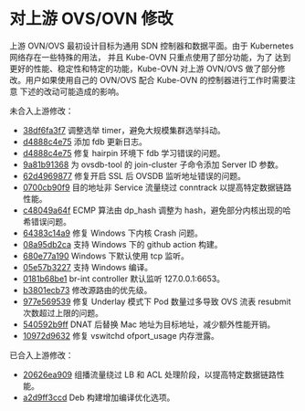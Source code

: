 # 对上游 OVS/OVN 修改

上游 OVN/OVS 最初设计目标为通用 SDN 控制器和数据平面。由于 Kubernetes 网络存在一些特殊的用法，
并且 Kube-OVN 只重点使用了部分功能，为了 达到更好的性能、稳定性和特定的功能，Kube-OVN 对上游 
OVN/OVS 做了部分修改。用户如果使用自己的 OVN/OVS 配合 Kube-OVN 的控制器进行工作时需要注意
下述的改动可能造成的影响。

未合入上游修改：

- [38df6fa3f7](https://github.com/kubeovn/ovs/commit/38df6fa3f721dc53464fcff61dbc2bc79c710ab1) 调整选举 timer，避免大规模集群选举抖动。
- [d4888c4e75](https://github.com/kubeovn/ovs/commit/d4888c4e75f2288d8ff4f04ee57538659f118f5b) 添加 fdb 更新日志。
- [d4888c4e75](https://github.com/kubeovn/ovs/commit/403fbd0f6561c8985302734608c2de659671c563) 修复 hairpin 环境下 fdb 学习错误的问题。
- [9a81b91368](https://github.com/kubeovn/ovs/commit/9a81b91368b27afda97657a8864b729dc2e029e2) 为 ovsdb-tool 的 join-cluster 子命令添加 Server ID 参数。
- [62d4969877](https://github.com/kubeovn/ovn/commit/62d4969877712c26fe425698d898b440f91b44bf) 修复开启 SSL 后 OVSDB 监听地址错误的问题。
- [0700cb90f9](https://github.com/kubeovn/ovn/commit/0700cb90f950db1fb43490545dd4fc41afa46d70) 目的地址非 Service 流量绕过 conntrack 以提高特定数据链路性能。
- [c48049a64f](https://github.com/kubeovn/ovn/commit/c48049a64fedb1278f9158770a12751ee5bfc358) ECMP 算法由 dp_hash 调整为 hash，避免部分内核出现的哈希错误问题。
- [64383c14a9](https://github.com/kubeovn/ovs/commit/64383c14a9c25e9e0ca53c6758d9499c60132536) 修复 Windows 下内核 Crash 问题。
- [08a95db2ca](https://github.com/kubeovn/ovs/commit/08a95db2ca506fce4d89fdf4fafab74607b2bb9f) 支持 Windows 下的 github action 构建。
- [680e77a190](https://github.com/kubeovn/ovs/commit/680e77a190ae7df3086bc35bb6150238e97f9020) Windows 下默认使用 tcp 监听。
- [05e57b3227](https://github.com/kubeovn/ovn/commit/05e57b322758461c54d5cad030486c3d25942c73) 支持 Windows 编译。
- [0181b68be1](https://github.com/kubeovn/ovn/commit/0181b68be18e96bc4ca68a0c3e5082da34c9dcdd) br-int controller 默认监听 127.0.0.1:6653。
- [b3801ecb73](https://github.com/kubeovn/ovs/commit/b3801ecb732a788efd2380a7daca4e2a7726128e) 修改源路由的优先级。
- [977e569539](https://github.com/kubeovn/ovs/commit/977e569539893460cd27b2287d6042b62079ea65) 修复 Underlay 模式下 Pod 数量过多导致 OVS 流表 resubmit 次数超过上限的问题。
- [540592b9ff](https://github.com/kubeovn/ovn/commit/540592b9fff8c5574ae605086fdaa16b718551f7) DNAT 后替换 Mac 地址为目标地址，减少额外性能开销。
- [10972d9632](https://github.com/kubeovn/ovs/commit/10972d963208490c5fe6ff66247b86b947136da6) 修复 vswitchd ofport_usage 内存泄露。

已合入上游修改：

- [20626ea909](https://github.com/ovn-org/ovn/commit/20626ea9097020194fa558865ee8d64ba9ca0816) 组播流量绕过 LB 和 ACL 处理阶段，以提高特定数据链路性能。
- [a2d9ff3ccd](https://github.com/ovn-org/ovn/commit/a2d9ff3ccd4e12735436b0578ce0020cb62f2c27) Deb 构建增加编译优化选项。
